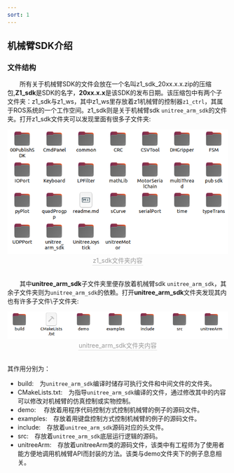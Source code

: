 ```yaml
---
sort: 1
---
```

## 机械臂SDK介绍


### 文件结构
&emsp;&emsp;所有关于机械臂SDK的文件会放在一个名叫z1_sdk_20xx.x.x.zip的压缩包,**Z1_sdk**是SDK的名字，**20xx.x.x**是该SDK的发布日期。该压缩包中有两个子文件夹：z1_sdk与z1_ws，其中z1_ws里存放着z1机械臂的控制器`z1_ctrl`，其属于ROS系统的一个工作空间。z1_sdk则是关于机械臂sdk `unitree_arm_sdk`的文件夹。打开z1_sdk文件夹可以发现里面有很多子文件夹:
<!-- ![z1_sdk_struc](../../img/z1_sdk_struc.png) -->
<center>
<img src="../img/z1_sdk_struc.png" style="zoom:100%" alt=" 图片不见了。。。 "/>
<br>
<div style="color:orange; border-bottom: 0.1px solid #d9d9d9;
display: inline-block;
color: #999;
padding: 1px;">z1_sdk文件夹内容</div>
</center>
<br>


&emsp;&emsp;其中**unitree_arm_sdk**子文件夹里便存放着机械臂sdk `unitree_arm_sdk`，其余子文件夹则为`unitree_arm_sdk`的依赖。打开**unitree_arm_sdk**文件夹发现其内也有许多子文件\子文件夹:
<!-- ![unitree_arm_sdk_struct](../../img/unitree_arm_sdk_struct.png)\ -->
<center>
<img src="../img/unitree_arm_sdk_struct.png" style="zoom:100%" alt=" 图片不见了。。。 "/>
<br>
<div style="color:orange; border-bottom: 0.1px solid #d9d9d9;
display: inline-block;
color: #999;
padding: 1px;">unitree_arm_sdk文件夹内容</div>
</center>
<br> 

其作用分别为：
+ build:&emsp;为`unitree_arm_sdk`编译时储存可执行文件和中间文件的文件夹。
+ CMakeLists.txt:&emsp;为指导`unitree_arm_sdk`编译的文件，通过修改其中的内容可以修改对机械臂的仿真控制或实物控制。
+ demo: &emsp;存放着用程序代码控制方式控制机械臂的例子的源码文件。
+ examples:&emsp;存放着用键盘控制方式控制机械臂的例子的源码文件。
+ include:&emsp;存放着`unitree_arm_sdk`源码对应的头文件。
+ src:&emsp;存放着`unitree_arm_sdk`底层运行逻辑的源码。
+ unitreeArm:&emsp;存放着unitreeArm类的源码文件，该类中有工程师为了使用者能方便地调用机械臂API而封装的方法。该类与demo文件夹下的例子息息相关。

